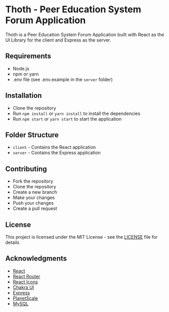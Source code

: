 # Thoth - Peer Education System Forum Application

Thoth is a Peer Education System Forum Application built with React as the UI Library for the client and Express as the server. 

## Requirements
- Node.js
- npm or yarn
- .env file (see .env.example in the `server` folder)

## Installation
- Clone the repository
- Run `npm install` or `yarn install` to install the dependencies
- Run `npm start` or `yarn start` to start the application

## Folder Structure
- `client` - Contains the React application
- `server` - Contains the Express application

## Contributing
- Fork the repository
- Clone the repository
- Create a new branch
- Make your changes
- Push your changes
- Create a pull request

## License
This project is licensed under the MIT License - see the [LICENSE](LICENSE) file for details

## Acknowledgments
- [React](https://reactjs.org/)
- [React Router](https://reactrouter.com/)
- [React Icons](https://react-icons.github.io/react-icons/)
- [Chakra UI](https://chakra-ui.com/)
- [Express](https://expressjs.com/)
- [PlanetScale](https://planetscale.com/)
- [MySQL](https://www.mysql.com/)